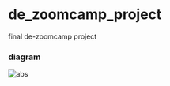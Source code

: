 # de_zoomcamp_project
final de-zoomcamp project 


### diagram

![abs](https://github.com/skibooj/de_zoomcamp_project/blob/main/Untitled%20Diagram.drawio.png?raw=true)
